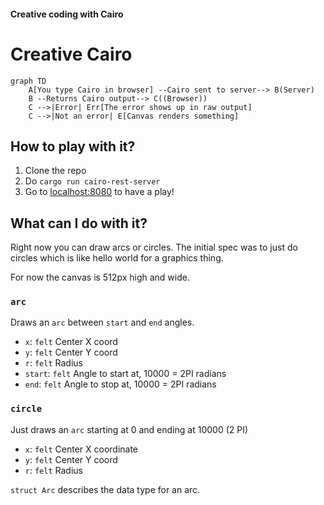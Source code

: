 #### Creative coding with Cairo

# Creative Cairo

```mermaid
graph TD
    A[You type Cairo in browser] --Cairo sent to server--> B(Server)
    B --Returns Cairo output--> C((Browser))
    C -->|Error| Err[The error shows up in raw output]
    C -->|Not an error| E[Canvas renders something]
```

## How to play with it?

1. Clone the repo
2. Do `cargo run cairo-rest-server`
3. Go to [localhost:8080](http://localhost:8080/index.html) to have a play!

## What can I do with it?

Right now you can draw arcs or circles. The initial spec was to just do circles which is like hello world for a graphics thing.

For now the canvas is 512px high and wide.

### `arc`

Draws an `arc` between `start` and `end` angles.

- `x`: `felt` Center X coord
- `y`: `felt` Center Y coord
- `r`: `felt` Radius
- `start`: `felt` Angle to start at, 10000 = 2PI radians
- `end`: `felt` Angle to stop at, 10000 = 2PI radians

### `circle`

Just draws an `arc` starting at 0 and ending at 10000 (2 PI)

- `x`: `felt` Center X coordinate
- `y`: `felt` Center Y coord
- `r`: `felt` Radius

`struct Arc` describes the data type for an arc.
